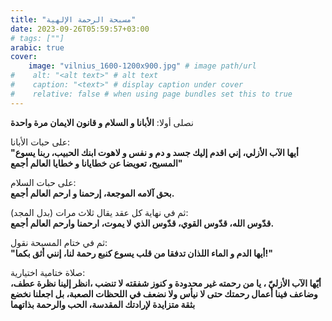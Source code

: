 ```yaml
---
title: "مسبحة الرحمة الإلهية"
date: 2023-09-26T05:59:57+03:00
# tags: [""]
arabic: true
cover:
    image: "vilnius_1600-1200x900.jpg" # image path/url
#    alt: "<alt text>" # alt text
#    caption: "<text>" # display caption under cover
#    relative: false # when using page bundles set this to true
---
```


 
 نصلى أولا:  **الأبانا و السلام و قانون الايمان مرة واحدة**
  
على حبات الأبانا:  
**"أيها الآب الأزلي، إني اقدم إليك جسد و دم و نفس و لاهوت ابنك الحبيب، ربنا يسوع المسيح، تعويضا عن خطايانا و خطايا العالم أجمع"**

على حبات السلام:   
**بحق آلامه الموجعة، إرحمنا و ارحم العالم أجمع.**

ثم في نهاية كل عقد يقال ثلاث مرات (بدل المجد):  
**قدّوس الله، قدّوس القوي، قدّوس الذي لا يموت، ارحمنا وارحم العالم أجمع.**

ثم في ختام المسبحة نقول:   
**"أيها الدم و الماء اللذان تدفقا من قلب يسوع كنبع رحمة لنا، إنني أثق بكما!"**
  
صلاة ختامية اختيارية:  
**أيّها الآب الأزليّ ، يا من رحمته غير محدودة و كنوز شفقته لا تنضب ،انظر إلينا نظرة عطف، وضاعف فينا أعمال رحمتك حتى لا نيأس ولا نضعف في اللحظات الصعبة، بل اجعلنا نخضع بثقة متزايدة لإرادتك المقدسة، الحب والرحمة بذاتهما**